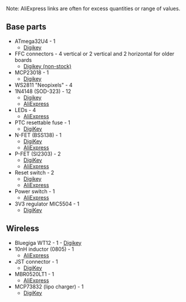 Note: AliExpress links are often for excess quantities or range of values.

Base parts
----------

- ATmega32U4 - 1
    - [Digikey](http://www.digikey.ca/product-search/en?pv16=11427&FV=fff40027%2Cfff800cd%2C1c0002%2C1c0011&k=Atmega32u4&mnonly=0&newproducts=0&ColumnSort=0&page=1&stock=1&quantity=0&ptm=0&fid=0&pageSize=25)
- FFC connectors - 4 vertical or 2 vertical and 2 horizontal for older boards
    - [Digikey (non-stock)](http://www.digikey.ca/product-search/en?pv89=108&pv89=104&FV=fff40016%2Cfff80421%2C1c0002%2C1c0003%2C1c0006%2C1c0011%2C160000b&k=Molex+ffc&mnonly=0&newproducts=0&ColumnSort=0&page=1&quantity=0&ptm=0&fid=0&pageSize=25)
- MCP23018 - 1
    - [Digikey](http://www.digikey.ca/product-search/en?k=mcp23018&mnonly=0&newproducts=0&ColumnSort=0&page=1&stock=1&quantity=0&ptm=0&fid=0&pageSize=25)
- WS2811 "Neopixels" - 4
- 1N4148 (SOD-323) - 12
    - [Digikey](http://www.digikey.ca/product-detail/en/1N4148W-TP/1N4148WTPMSCT-ND/717311)
    - [AliExpress](http://www.aliexpress.com/item/Free-shipping-100PCS-1N4148-SMD-IN4148-0805-SOD-323-Switching-Diode/1578916085.html)
- LEDs - 4
    - [AliExpress](http://www.aliexpress.com/item/120PC-Lot-0805-SMD-LED-light-Package-LED-Package-Red-White-Green-Blue-Yellow-Orange-0805/2022131094.html)
- PTC resettable fuse - 1
    - [DigiKey](http://www.digikey.ca/product-detail/en/0ZCK0050FF2E/507-1813-1-ND/4156255)
- N-FET (BSS138) - 1
    - [DigiKey](http://www.digikey.ca/product-detail/en/BSS138L/BSS138LCT-ND/5044761)
    - [AliExpress](http://www.aliexpress.com/item/Free-shipping-100PCS-BSS138-BSS138LT1G-ON-SOT-23-MOSFET/840686962.html)
- P-FET (SI2303) - 2
    - [DigiKey](http://www.digikey.ca/product-detail/en/SI2303CDS-T1-GE3/SI2303CDS-T1-GE3CT-ND/1978878)
    - [AliExpress](http://www.aliexpress.com/w/wholesale-si2303.html?initiative_id=SB_20150306160244&site=glo&SortType=total_weight_score_desc&shipCountry=ca&SearchText=si2303)
- Reset switch - 2
    - [Digikey](http://www.digikey.ca/product-detail/en/PTS645SM43SMTR92%20LFS/CKN9112CT-ND/1146934)
    - [AliExpress](http://www.aliexpress.com/item/100pcs-5types-Momentary-Tact-Tactile-Push-Button-Switch-SMD-Assortment-Kit-Set/1868693922.html)
- Power switch - 1
    - [AliExpress](http://www.aliexpress.com/item/SS23E04-G6-8-Solder-Lug-Pin-3-Position-2P3T-DP3T-Panel-Mini-Slide-Switch/1738133706.html)
- 3V3 regulator MIC5504 - 1
    - [DigiKey](http://www.digikey.ca/product-search/en?pv48=22&FV=1c0002%2C142c000b&k=MIC5504&mnonly=0&newproducts=0&ColumnSort=0&page=1&stock=1&quantity=0&ptm=0&fid=0&pageSize=25)

Wireless
--------
- Bluegiga WT12 - 1 - [Digikey](http://www.digikey.ca/product-detail/en/WT12-A-AI5/1446-1011-1-ND/4245494)
- 10nH inductor (0805) - 1
    - [AliExpress](http://www.aliexpress.com/item/Free-Shipping-0805-SMD-Inductor-30valuesX20pcs-600pcs-LOT-1NH-22UH-Electronic-Components-Package-Inductor-Assorted-Ki/1795492501.html)
- JST connector - 1
    - [DigiKey](http://www.digikey.ca/product-detail/en/S2B-PH-SM4-TB%28LF%29%28SN%29/455-1749-1-ND/926846)
- MBR0520LT1 - 1
    - [AliExpress](http://www.aliexpress.com/item/Free-Shipping-50PCS-MBR0520-On-Semi-0-5A-20V-Schottky-SOD-123-MBR0520LT-MBR0520LT1-ICs/1891176479.html)
- MCP73832 (lipo charger) - 1
    - [DigiKey](http://www.digikey.ca/product-detail/en/MCP73832T-2ACI%2FOT/MCP73832T-2ACI%2FOTCT-ND/1979805)
